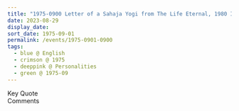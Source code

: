 ```yaml
---
title: "1975-0900 Letter of a Sahaja Yogi from The Life Eternal, 1980 Issue, Pages 10 to 13"
date: 2023-08-29
display_date: 
sort_date: 1975-09-01
permalink: /events/1975-0901-0900
tags:
  - blue @ English
  - crimson @ 1975
  - deeppink @ Personalities
  - green @ 1975-09
---
```


<wave-list>
  <list-title color="green" width="75">Key Quote</list-title>
  <list-item color="BlanchedAlmond"  width="200"></list-item>
  <list-item color="Lavender"></list-item>
  <list-item color="BlanchedAlmond"></list-item>
</wave-list>

<br>

<wave-list>
  <list-title color="green" width="75">Comments</list-title>
  <list-item color="BlanchedAlmond"  width="200"></list-item>
  <list-item color="Lavender"></list-item>
  <list-item color="BlanchedAlmond"></list-item>
</wave-list>